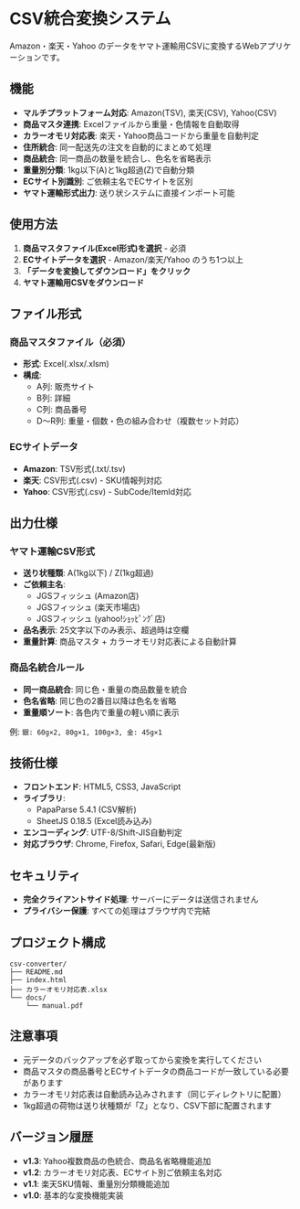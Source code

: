 # CSV統合変換システム

Amazon・楽天・Yahoo のデータをヤマト運輸用CSVに変換するWebアプリケーションです。

## 機能

- **マルチプラットフォーム対応**: Amazon(TSV), 楽天(CSV), Yahoo(CSV)
- **商品マスタ連携**: Excelファイルから重量・色情報を自動取得
- **カラーオモリ対応表**: 楽天・Yahoo商品コードから重量を自動判定
- **住所統合**: 同一配送先の注文を自動的にまとめて処理
- **商品統合**: 同一商品の数量を統合し、色名を省略表示
- **重量別分類**: 1kg以下(A)と1kg超過(Z)で自動分類
- **ECサイト別識別**: ご依頼主名でECサイトを区別
- **ヤマト運輸形式出力**: 送り状システムに直接インポート可能

## 使用方法

1. **商品マスタファイル(Excel形式)を選択** - 必須
2. **ECサイトデータを選択** - Amazon/楽天/Yahoo のうち1つ以上
3. **「データを変換してダウンロード」をクリック**
4. **ヤマト運輸用CSVをダウンロード**

## ファイル形式

### 商品マスタファイル（必須）
- **形式**: Excel(.xlsx/.xlsm)
- **構成**: 
  - A列: 販売サイト
  - B列: 詳細
  - C列: 商品番号
  - D～R列: 重量・個数・色の組み合わせ（複数セット対応）

### ECサイトデータ
- **Amazon**: TSV形式(.txt/.tsv)
- **楽天**: CSV形式(.csv) - SKU情報列対応
- **Yahoo**: CSV形式(.csv) - SubCode/ItemId対応

## 出力仕様

### ヤマト運輸CSV形式
- **送り状種類**: A(1kg以下) / Z(1kg超過)
- **ご依頼主名**: 
  - JGSフィッシュ (Amazon店)
  - JGSフィッシュ (楽天市場店)
  - JGSフィッシュ (yahoo!ｼｮｯﾋﾟﾝｸﾞ店)
- **品名表示**: 25文字以下のみ表示、超過時は空欄
- **重量計算**: 商品マスタ + カラーオモリ対応表による自動計算

### 商品名統合ルール
- **同一商品統合**: 同じ色・重量の商品数量を統合
- **色名省略**: 同じ色の2番目以降は色名を省略
- **重量順ソート**: 各色内で重量の軽い順に表示

例: `銀: 60g×2, 80g×1, 100g×3, 金: 45g×1`

## 技術仕様

- **フロントエンド**: HTML5, CSS3, JavaScript
- **ライブラリ**: 
  - PapaParse 5.4.1 (CSV解析)
  - SheetJS 0.18.5 (Excel読み込み)
- **エンコーディング**: UTF-8/Shift-JIS自動判定
- **対応ブラウザ**: Chrome, Firefox, Safari, Edge(最新版)

## セキュリティ

- **完全クライアントサイド処理**: サーバーにデータは送信されません
- **プライバシー保護**: すべての処理はブラウザ内で完結

## プロジェクト構成

```
csv-converter/
├── README.md
├── index.html
├── カラーオモリ対応表.xlsx
└── docs/
    └── manual.pdf
```

## 注意事項

- 元データのバックアップを必ず取ってから変換を実行してください
- 商品マスタの商品番号とECサイトデータの商品コードが一致している必要があります
- カラーオモリ対応表は自動読み込みされます（同じディレクトリに配置）
- 1kg超過の荷物は送り状種類が「Z」となり、CSV下部に配置されます

## バージョン履歴

- **v1.3**: Yahoo複数商品の色統合、商品名省略機能追加
- **v1.2**: カラーオモリ対応表、ECサイト別ご依頼主名対応  
- **v1.1**: 楽天SKU情報、重量別分類機能追加
- **v1.0**: 基本的な変換機能実装
